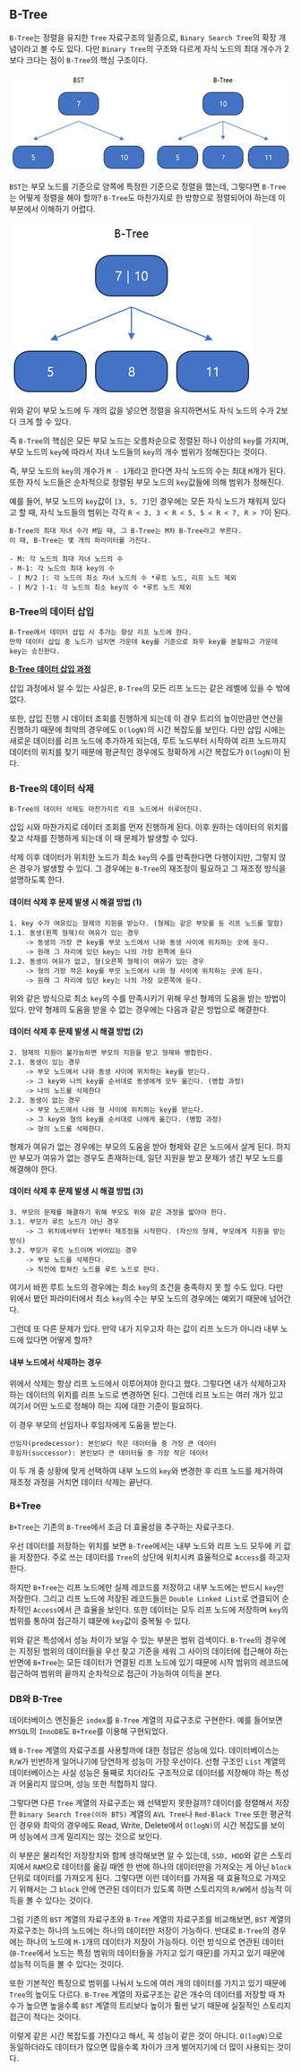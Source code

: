 
## B-Tree

`B-Tree`는 정렬을 유지한 `Tree` 자료구조의 일종으로, `Binary Search Tree`의 확장 개념이라고 볼 수도 있다. 다만 `Binary Tree`의 구조와 다르게 자식 노드의 최대 개수가 2보다 크다는 점이 `B-Tree`의 핵심 구조이다.

![](../image/b-tree1.png)

`BST`는 부모 노드를 기준으로 양쪽에 특정한 기준으로 정렬을 했는데, 그렇다면 `B-Tree`는 어떻게 정렬을 해야 할까? `B-Tree`도 마찬가지로 한 방향으로 정렬되어야 하는데 이 부분에서 이해하기 어렵다.

![](../image/b-tree2.png)

위와 같이 부모 노드에 두 개의 값을 넣으면 정렬을 유지하면서도 자식 노드의 수가 2보다 크게 할 수 있다. 

즉 `B-Tree`의 핵심은 모든 부모 노드는 오름차순으로 정렬된 하나 이상의 `key`를 가지며, 부모 노드의 `key`에 따라서 자녀 노드들의 `key`의 개수 범위가 정해진다는 것이다. 

즉, 부모 노드의 `key`의 개수가 `M - 1`개라고 한다면 자식 노드의 수는 최대 `M`개가 된다. 또한 자식 노드들은 순차적으로 정렬된 부모 노드의 `key`값들에 의해 범위가 정해진다.

예를 들어, 부모 노드의 `key`값이 `[3, 5, 7]`인 경우에는 모든 자식 노드가 채워져 있다고 할 때, 자식 노드들의 범위는 각각 `R < 3, 3 < R < 5, 5 < R < 7, R > 7`이 된다.

	B-Tree의 최대 자녀 수가 M일 때, 그 B-Tree는 M차 B-Tree라고 부른다.
	이 때, B-Tree는 몇 개의 파라미터를 가진다.
	
	- M: 각 노드의 최대 자녀 노드의 수
	- M-1: 각 노드의 최대 key의 수
	- ⌈ M/2 ⌉: 각 노드의 최소 자녀 노드의 수 *루트 노드, 리프 노드 제외
	- ⌈ M/2 ⌉-1: 각 노드의 최소 key의 수 *루트 노드 제외

### B-Tree의 데이터 삽입

	B-Tree에서 데이터 삽입 시 추가는 항상 리프 노드에 한다.
	만약 데이터 삽입 중 노드가 넘치면 가운데 key를 기준으로 좌우 key를 분할하고 가운데 key는 승진한다.

**[B-Tree 데이터 삽입 과정](../etc/btree.pptx)**

삽입 과정에서 알 수 있는 사실은, `B-Tree`의 모든 리프 노드는 같은 레벨에 있을 수 밖에 없다.

또한, 삽입 진행 시 데이터 조회를 진행하게 되는데 이 경우 트리의 높이만큼만 연산을 진행하기 때문에 최악의 경우에도 `O(logN)`의 시간 복잡도를 보인다. 다만 삽입 시에는 새로운 데이터를 리프 노드에 추가하게 되는데, 루트 노드부터 시작하여 리프 노드까지 데이터의 위치를 찾기 때문에 평균적인 경우에도 정확하게 시간 복잡도가 `O(logN)`이 된다.

### B-Tree의 데이터 삭제

	B-Tree의 데이터 삭제도 마찬가지르 리프 노드에서 이루어진다.

삽입 시와 마찬가지로 데이터 조회를 먼저 진행하게 된다. 이후 원하는 데이터의 위치를 찾고 삭제를 진행하게 되는데 이 때 문제가 발생할 수 있다. 

삭제 이후 데이터가 위치한 노드가 최소 `key`의 수를 만족한다면 다행이지만, 그렇지 않은 경우가 발생할 수 있다. 그 경우에는 `B-Tree`의 재조정이 필요하고 그 재조정 방식을 설명하도록 한다.

#### 데이터 삭제 후 문제 발생 시 해결 방법 (1)

	1. key 수가 여유있는 형제의 지원을 받는다. (형제는 같은 부모를 둔 리프 노드를 말함)
	1.1. 동생(왼쪽 형제)이 여유가 있는 경우
	    -> 동생의 가장 큰 key를 부모 노드에서 나와 동생 사이에 위치하는 곳에 둔다.
	    -> 원래 그 자리에 있던 key는 나의 가장 왼쪽에 둔다
	1.2. 동생이 여유가 없고, 형(오른쪽 형제)이 여유가 있는 경우
	    -> 형의 가장 작은 key를 부모 노드에서 나와 형 사이에 위치하는 곳에 둔다.
	    -> 원래 그 자리에 있던 key는 나의 가장 오른쪽에 둔다.

위와 같은 방식으로 최소 `key`의 수를 만족시키기 위해 우선 형제의 도움을 받는 방법이 있다. 만약 형제의 도움을 받을 수 없는 경우에는 다음과 같은 방법으로 해결한다.

#### 데이터 삭제 후 문제 발생 시 해결 방법 (2)

	2. 형제의 지원이 불가능하면 부모의 지원을 받고 형제와 병합한다.
	2.1. 동생이 있는 경우
	    -> 부모 노드에서 나와 동생 사이에 위치하는 key를 받는다.
	    -> 그 key와 나의 key를 순서대로 동생에게 모두 옮긴다. (병합 과정)
	    -> 나의 노드를 삭제한다
	2.2. 동생이 없는 경우
	    -> 부모 노드에서 나와 형 사이에 위치하는 key를 받는다.
	    -> 그 key와 형의 key를 순서대로 나에게 옮긴다. (병합 과정)
	    -> 형의 노드를 삭제한다.

형제가 여유가 없는 경우에는 부모의 도움을 받아 형제와 같은 노드에서 살게 된다. 하지만 부모가 여유가 없는 경우도 존재하는데, 일단 지원을 받고 문제가 생긴 부모 노드를 해결해야 한다.

#### 데이터 삭제 후 문제 발생 시 해결 방법 (3)

	3. 부모의 문제를 해결하기 위해 부모도 위와 같은 과정을 밟아야 한다.
	3.1. 부모가 루트 노드가 아닌 경우
	    -> 그 위치에서부터 1번부터 재조정을 시작한다. (자신의 형제, 부모에게 지원을 받는 방식)
	3.2. 부모가 루트 노드이며 비어있는 경우
	    -> 부모 노드를 삭제한다.
	    -> 직전에 합쳐진 노드를 루트 노드로 한다.

여기서 바뀐 루트 노드의 경우에는 최소 `key`의 조건을 충족하지 못 할 수도 있다. 다만 위에서 봤던 파라미터에서 최소 `key`의 수는 부모 노드의 경우에는 예외기 때문에 넘어간다.

그런데 또 다른 문제가 있다. 만약 내가 지우고자 하는 값이 리프 노드가 아니라 내부 노드에 있다면 어떻게 할까? 

#### 내부 노드에서 삭제하는 경우

위에서 삭제는 항상 리프 노드에서 이루어져야 한다고 했다. 그렇다면 내가 삭제하고자 하는 데이터의 위치를 리프 노드로 변경하면 된다. 그런데 리프 노드는 여러 개가 있고 여기서 어떤 노드로 정해야 하는 지에 대한 기준이 필요하다.

이 경우 부모의 선임자나 후임자에게 도움을 받는다. 

	선임자(predecessor): 본인보다 작은 데이터들 중 가장 큰 데이터
	후임자(successor): 본인보다 큰 데이터들 중 가장 작은 데이터

이 두 개 중 상황에 맞게 선택하여 내부 노드의 `key`와 변경한 후 리프 노드를 제거하여 재조정 과정을 거치면 데이터 삭제는 끝난다.


### B+Tree

`B+Tree`는 기존의 `B-Tree`에서 조금 더 효율성을 추구하는 자료구조다. 

우선 데이터를 저장하는 위치를 보면 `B-Tree`에서는 내부 노드와 리프 노드 모두에 키 값을 저장한다. 주로 쓰는 데이터를 `Tree`의 상단에 위치시켜 효율적으로 `Access`를 하고자 한다. 

하지만 `B+Tree`는 리프 노드에만 실제 레코드를 저장하고 내부 노드에는 반드시 `key`만 저장한다. 그리고 리프 노드에 저장된 레코드들은 `Double Linked List`로 연결되어 순차적인 `Access`에서 큰 효율을 보인다. 또한 데이터는 모두 리프 노드에 저장하며 `key`의 범위를 통하여 접근하기 떄문에 `key`값이 중복될 수 있다.

위와 같은 특성에서 성능 차이가 보일 수 있는 부분은 범위 검색이다. `B-Tree`의 경우에는 지정된 범위의 데이터들을 우선 찾고 기준을 세워 그 사이의 데이터에 접근해야 하는 반면에 `B+Tree`는 모든 데이터가 연결된 리프 노드에 있기 때문에 시작 범위의 레코드에 접근하여 범위의 끝까지 순차적으로 접근이 가능하여 이득을 본다.



### DB와 B-Tree

데이터베이스 엔진들은 `index`를 `B-Tree` 계열의 자료구조로 구현한다. 예를 들어보면 `MYSQL`의 `InnoDB`도 `B+Tree`를 이용해 구현되었다. 

왜 `B-Tree` 계열의 자료구조를 사용할까에 대한 정답은 성능에 있다. 데이터베이스는 `R/W`가 빈번하게 일어나기에 당연하게 성능이 가장 우선이다. 선형 구조인 `List` 계열의 데이터베이스는 사실 성능은 둘째로 치더라도 구조적으로 데이터를 저장해야 하는 특성과 어울리지 않으며, 성능 또한 적합하지 않다.

그렇다면 다른 `Tree` 계열의 자료구조는 왜 선택받지 못한걸까? 데이터를 정렬해서 저장한 `Binary Search Tree(이하 BTS)` 계열의 `AVL Tree`나 `Red-Black Tree` 또한 평균적인 경우와 최악의 경우에도 Read, Write, Delete에서 `O(logN)`의 시간 복잡도를 보이며 성능에서 크게 밀리지는 않는 것으로 보인다.

이 부분은 물리적인 저장장치와 함께 생각해보면 알 수 있는데, `SSD, HDD`와 같은 스토리지에서 `RAM`으로 데이터를 옮길 때엔 한 번에 하나의 데이터만을 가져오는 게 아닌 `block` 단위로 데이터를 가져오게 된다. 그렇다면 이런 데이터를 가져올 때 효율적으로 가져오기 위해서는 그 `block` 안에 연관된 데이터가 있도록 하면 스토리지의 `R/W`에서 성능적 이득을 볼 수 있다는 것이다.

그럼 기존의 `BST` 계열의 자료구조와 `B-Tree` 계열의 자료구조를 비교해보면, `BST` 계열의 자료구조는 하나의 노드에는 하나의 데이터만 저장이 가능하다. 반대로 `B-Tree`의 경우에는 하나의 노드에 `M-1`개의 데이터가 저장이 가능하다. 이런 방식으로 연관된 데이터(`B-Tree`에서 노드는 특정 범위의 데이터들을 가지고 있기 때문)를 가지고 있기 때문에 성능적 이득을 볼 수 있다는 것이다.

또한 기본적인 특징으로 범위를 나눠서 노드에 여러 개의 데이터를 가지고 있기 때문에 `Tree`의 높이도 다르다. `B-Tree` 계열의 자료구조는 같은 개수의 데이터를 저장할 때 차수가 높으면 높을수록 `BST` 계열의 트리보다 높이가 훨씬 낮기 때문에 실질적인 스토리지 접근이 적다는 것이다.

이렇게 같은 시간 복잡도를 가진다고 해서, 꼭 성능이 같은 것이 아니다. `O(logN)`으로 동일하더라도 데이터가 많으면 많을수록 차이가 크게 벌어지기에 더 많이 사용되는 것이다.

